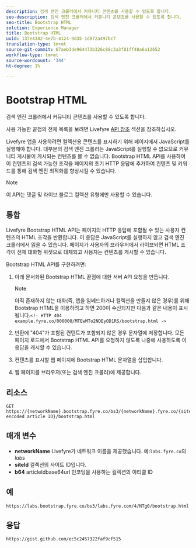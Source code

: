 ```yaml
---
description: 검색 엔진 크롤러에서 커뮤니티 콘텐츠를 사용할 수 있도록 합니다.
seo-description: 검색 엔진 크롤러에서 커뮤니티 콘텐츠를 사용할 수 있도록 합니다.
seo-title: Bootstrap HTML
solution: Experience Manager
title: Bootstrap HTML
uuid: 137e4382-4e7b-4124-9d35-1d872a497bc7
translation-type: tm+mt
source-git-commit: 67aeb3de964473b326c88c3a3f81ff48a6a12652
workflow-type: tm+mt
source-wordcount: '344'
ht-degree: 1%

---
```



# Bootstrap HTML

검색 엔진 크롤러에서 커뮤니티 콘텐츠를 사용할 수 있도록 합니다.

사용 가능한 끝점의 전체 목록을 보려면 Livefyre [API 참조](https://api.livefyre.com/docs) 섹션을 참조하십시오.

Livefyre 앱을 사용하려면 컬렉션용 콘텐츠를 표시하기 위해 페이지에서 JavaScript를 실행해야 합니다. 대부분의 검색 엔진 크롤러는 JavaScript를 실행할 수 없으므로 커뮤니티 게시물이 게시되는 컨텐츠를 볼 수 없습니다. Bootstrap HTML API를 사용하여 이 컨텐츠의 검색 가능한 조각을 페이지의 초기 HTTP 응답에 추가하여 컨텐츠 및 키워드를 통해 검색 엔진 최적화를 향상시킬 수 있습니다.

>[!NOTE]
>
>이 API는 댓글 및 라이브 블로그 컬렉션 유형에만 사용할 수 있습니다.

## 통합

Livefyre Bootstrap HTML API는 페이지의 HTTP 응답에 포함될 수 있는 사용자 컨텐츠의 HTML 조각을 반환합니다. 이 응답은 JavaScript를 실행하지 않고 검색 엔진 크롤러에서 읽을 수 있습니다. 페이지가 사용자의 브라우저에서 라이브되면 HTML 조각이 전체 대화형 위젯으로 대체되고 사용자는 컨텐츠를 게시할 수 있습니다.

Bootstrap HTML API를 구현하려면:

1. 아래 문서화된 Bootstrap HTML 끝점에 대한 서버 API 요청을 만듭니다.

   >[!NOTE]
   >
   >아직 존재하지 않는 대화(즉, 앱을 임베드하거나 컬렉션을 만들지 않은 경우)를 위해 Bootstrap HTML을 이용하려고 하면 200이 수신되지만 다음과 같은 내용이 표시됩니다.`<!- HTTP 404 example.fyre.co/000000/MTEwMTo2NDEyOD1RS/bootstrap.html ->`

1. 반환에 &quot;404&quot;가 포함된 컨텐트가 포함되지 않은 경우 문자열에 저장합니다. 모든 페이지 로드에서 Bootstrap HTML API를 요청하지 않도록 나중에 사용하도록 이 응답을 캐시할 수 있습니다.
1. 컨텐츠를 표시할 웹 페이지에 Bootstrap HTML 문자열을 삽입합니다.
1. 웹 페이지를 브라우저(또는 검색 엔진 크롤러)에 제공합니다.

## 리소스

```
GET https://{networkName}.bootstrap.fyre.co/bs3/{networkName}.fyre.co/{siteId}/{base64 encoded article ID}/bootstrap.html 
```

## 매개 변수

* **networkName** Livefyre가 네트워크 이름을 제공했습니다. 예:`labs.fyre.co`의 *labs*
* **siteId** 컬렉션의 사이트 ID입니다.
* **b64** articleIdbase64url 인코딩을 사용하는 컬렉션의 아티클 ID

## 예

```
https://labs.bootstrap.fyre.co/bs3/labs.fyre.com/4/NTg0/bootstrap.html 
```

## 응답

```
https://gist.github.com/ec5c2457322faf9cf515 
```
